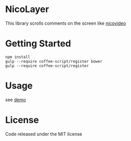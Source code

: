 NicoLayer
=========

This library scrolls comments on the screen like [nicovideo](http://www.nicovideo.jp/)

# Getting Started

    npm install
    gulp --require coffee-script/register bower
    gulp --require coffee-script/register

# Usage
  
  see [demo](index.html)

# License

  Code released under the MIT license
